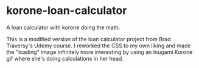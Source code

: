 # korone-loan-calculator
A loan calculator with korone doing the math.

This is a modified version of the loan calculator project from Brad Traversy's Udemy course.  I reworked the CSS to my own liking and made the "loading" image infinitely more interesting by using an Inugami Korone gif where she's doing calculations in her head.
